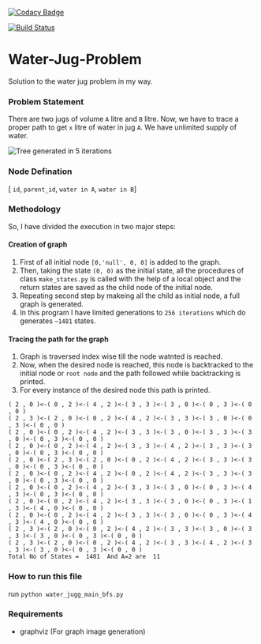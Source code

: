 [![Codacy Badge](https://api.codacy.com/project/badge/Grade/0ff9237cf49f4b9192f8e6ec312d9872)](https://www.codacy.com/manual/proman24/Water-Jug-Problem?utm_source=github.com&amp;utm_medium=referral&amp;utm_content=proman24/Water-Jug-Problem&amp;utm_campaign=Badge_Grade)

[![Build Status](https://travis-ci.org/proman24/Water-Jug-Problem.svg?branch=master)](https://travis-ci.org/proman24/Water-Jug-Problem)

# Water-Jug-Problem

Solution to the water jug problem in my way.

### Problem Statement

There are two jugs of volume ```A``` litre and ```B``` litre. Now, we have to trace a proper path to get ```x``` litre of water in jug ```A```. We have unlimited supply of water.

![Tree generated in 5 iterations](/images/tree.PNG)

### Node Defination

[ ```id```, ```parent_id```, ```water in A```, ```water in B```]

### Methodology

So, I have divided the execution in two major steps:
#### Creation of graph
1. First of all initial node  ```[0,'null', 0, 0]``` is added to the graph.
2. Then, taking the state ```(0, 0)``` as the initial state, all the procedures of class ```make_states.py``` is called with the help of a local object and the return states are saved as the child node of the initial node.
3. Repeating second step by makeing all the child as initial node, a full graph is generated.
4. In this program I have limited generations to ```256 iterations``` which do generates ```~1481``` states.
#### Tracing the path for the graph
1. Graph is traversed index wise till the node watnted is reached.
2. Now, when the desired node is reached, this node is backtracked to the initial node or ```root node``` and the path followed while backtracking is printed.
3. For every instance of the desired node this path is printed.

```
( 2 , 0 )<-( 0 , 2 )<-( 4 , 2 )<-( 3 , 3 )<-( 3 , 0 )<-( 0 , 3 )<-( 0 , 0 )
( 2 , 3 )<-( 2 , 0 )<-( 0 , 2 )<-( 4 , 2 )<-( 3 , 3 )<-( 3 , 0 )<-( 0 , 3 )<-( 0 , 0 )
( 2 , 0 )<-( 0 , 2 )<-( 4 , 2 )<-( 3 , 3 )<-( 3 , 0 )<-( 3 , 3 )<-( 3 , 0 )<-( 0 , 3 )<-( 0 , 0 )
( 2 , 0 )<-( 0 , 2 )<-( 4 , 2 )<-( 3 , 3 )<-( 4 , 2 )<-( 3 , 3 )<-( 3 , 0 )<-( 0 , 3 )<-( 0 , 0 )
( 2 , 0 )<-( 2 , 3 )<-( 2 , 0 )<-( 0 , 2 )<-( 4 , 2 )<-( 3 , 3 )<-( 3 , 0 )<-( 0 , 3 )<-( 0 , 0 )
( 2 , 0 )<-( 0 , 2 )<-( 4 , 2 )<-( 0 , 2 )<-( 4 , 2 )<-( 3 , 3 )<-( 3 , 0 )<-( 0 , 3 )<-( 0 , 0 )
( 2 , 0 )<-( 0 , 2 )<-( 4 , 2 )<-( 3 , 3 )<-( 3 , 0 )<-( 0 , 3 )<-( 4 , 3 )<-( 0 , 3 )<-( 0 , 0 )
( 2 , 0 )<-( 0 , 2 )<-( 4 , 2 )<-( 3 , 3 )<-( 3 , 0 )<-( 0 , 3 )<-( 1 , 3 )<-( 4 , 0 )<-( 0 , 0 )
( 2 , 0 )<-( 0 , 2 )<-( 4 , 2 )<-( 3 , 3 )<-( 3 , 0 )<-( 0 , 3 )<-( 4 , 3 )<-( 4 , 0 )<-( 0 , 0 )
( 2 , 3 )<-( 2 , 0 )<-( 0 , 2 )<-( 4 , 2 )<-( 3 , 3 )<-( 3 , 0 )<-( 3 , 3 )<-( 3 , 0 )<-( 0 , 3 )<-( 0 , 0 )
( 2 , 3 )<-( 2 , 0 )<-( 0 , 2 )<-( 4 , 2 )<-( 3 , 3 )<-( 4 , 2 )<-( 3 , 3 )<-( 3 , 0 )<-( 0 , 3 )<-( 0 , 0 )
Total No of States =  1481  And A=2 are  11
```

### How to run this file

run ```python water_jugg_main_bfs.py```

### Requirements

- graphviz (For graph image generation)
